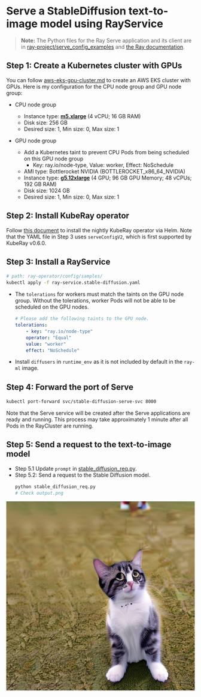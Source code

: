 # Serve a StableDiffusion text-to-image model using RayService

> **Note:** The Python files for the Ray Serve application and its client are in [ray-project/serve_config_examples](https://github.com/ray-project/serve_config_examples) 
and [the Ray documentation](https://docs.ray.io/en/latest/serve/tutorials/stable-diffusion.html).

## Step 1: Create a Kubernetes cluster with GPUs

You can follow [aws-eks-gpu-cluster.md](./aws-eks-gpu-cluster.md) to create an AWS EKS cluster with GPUs.
Here is my configuration for the CPU node group and GPU node group:

* CPU node group
  * Instance type: [**m5.xlarge**](https://aws.amazon.com/ec2/instance-types/m5/) (4 vCPU; 16 GB RAM)
  * Disk size: 256 GB
  * Desired size: 1, Min size: 0, Max size: 1

* GPU node group
  * Add a Kubernetes taint to prevent CPU Pods from being scheduled on this GPU node group
    * Key: ray.io/node-type, Value: worker, Effect: NoSchedule
  * AMI type: Bottlerocket NVIDIA (BOTTLEROCKET_x86_64_NVIDIA)
  * Instance type: [**g5.12xlarge**](https://aws.amazon.com/ec2/instance-types/g5/) (4 GPU; 96 GB GPU Memory; 48 vCPUs; 192 GB RAM)
  * Disk size: 1024 GB
  * Desired size: 1, Min size: 0, Max size: 1

## Step 2: Install KubeRay operator

Follow [this document](../../helm-chart/kuberay-operator/README.md) to install the nightly KubeRay operator via 
Helm. Note that the YAML file in Step 3 uses `serveConfigV2`, which is first supported by KubeRay v0.6.0.

## Step 3: Install a RayService

```sh
# path: ray-operator/config/samples/
kubectl apply -f ray-service.stable-diffusion.yaml
```

* The `tolerations` for workers must match the taints on the GPU node group. Without the tolerations, worker Pods will not be able to be scheduled on the GPU nodes.
    ```yaml
    # Please add the following taints to the GPU node.
    tolerations:
        - key: "ray.io/node-type"
        operator: "Equal"
        value: "worker"
        effect: "NoSchedule"
    ```
* Install `diffusers` in `runtime_env` as it is not included by default in the `ray-ml` image.

## Step 4: Forward the port of Serve

```sh
kubectl port-forward svc/stable-diffusion-serve-svc 8000
```

Note that the Serve service will be created after the Serve applications are ready and running. This process may take approximately 1 minute after all Pods in the RayCluster are running.

## Step 5: Send a request to the text-to-image model

* Step 5.1 Update `prompt` in [stable_diffusion_req.py](https://github.com/ray-project/serve_config_examples/blob/master/stable_diffusion/stable_diffusion_req.py).
* Step 5.2: Send a request to the Stable Diffusion model.
  ```sh
  python stable_diffusion_req.py
  # Check output.png
  ```

![image](../images/stable_diffusion_example.png)